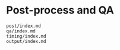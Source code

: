 # Post-process and QA 


```{toctree}
post/index.md
qa/index.md
timing/index.md
output/index.md
```
